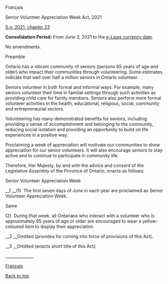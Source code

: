 [<a id="Top"></a>Français](http://www.ontario.ca/fr/lois/loi/21s23)

Senior Volunteer Appreciation Week Act, 2021

[S\.o\. 2021, chapter 23](https://www.ontario.ca/laws/statute/s21023)

__Consolidation Period:__  From June 3, 2021 to the [e\-Laws currency date](http://www.e-laws.gov.on.ca/navigation?file=currencyDates&lang=en)\.

No amendments\.

Preamble

Ontario has a vibrant community of seniors \(persons 65 years of age and older\) who impact their communities through volunteering\. Some estimates indicate that well over half a million seniors in Ontario volunteer\.

Seniors volunteer in both formal and informal ways\. For example, many seniors volunteer their time in familial settings through such activities as providing child care for family members\. Seniors also perform more formal volunteer activities in the health, educational, religious, social, community and entrepreneurial sectors\.

Volunteering has many demonstrated benefits for seniors, including providing a sense of accomplishment and belonging to the community, reducing social isolation and providing an opportunity to build on life experiences in a positive way\.

Proclaiming a week of appreciation will motivate our communities to show appreciation for our senior volunteers\. It will also encourage seniors to stay active and to continue to participate in community life\.

Therefore, Her Majesty, by and with the advice and consent of the Legislative Assembly of the Province of Ontario, enacts as follows:

Senior Volunteer Appreciation Week

__1 __\(1\)  The first seven days of June in each year are proclaimed as Senior Volunteer Appreciation Week\.

Same

\(2\)  During that week, all Ontarians who interact with a volunteer who is approximately 65 years of age or older are encouraged to wear a yellow\-coloured item to display their appreciation\.

__2 __Omitted \(provides for coming into force of provisions of this Act\)\.

__3 __Omitted \(enacts short title of this Act\)\.

\_\_\_\_\_\_\_\_\_\_\_\_\_\_

[Français](http://www.ontario.ca/fr/lois/loi/21s23)

[Back to top](#Top)

